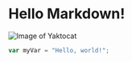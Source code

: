 # Hello Markdown!

![Image of Yaktocat](https://octodex.github.com/images/yaktocat.png)

``` javascript
var myVar = "Hello, world!";
```
